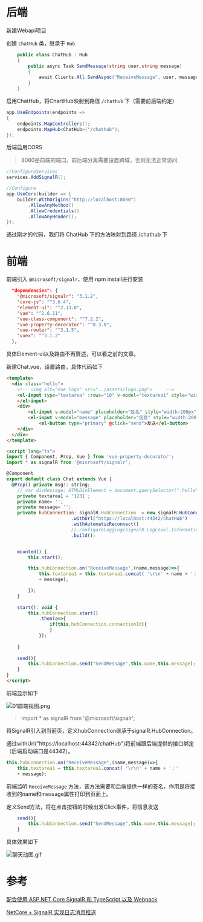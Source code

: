 # 后端

新建Webapi项目

创建 `ChatHub` 类，继承于 `Hub` 

```c#
    public class ChatHub : Hub
    {
        public async Task SendMessage(string user,string message)
        {
            await Clients.All.SendAsync("ReceiveMessage", user, message);
        }
    }
```

启用ChatHub，将ChartHub映射到路径 `/chathub` 下（需要前后端约定）

```c#
app.UseEndpoints(endpoints =>
{
    endpoints.MapControllers();
    endpoints.MapHub<ChatHub>("/chathub");
});
```

后端启用CORS

> 8080是前端的端口，前后端分离需要设置跨域，否则无法正常访问

```c#
//ConfigureServices
services.AddSignalR();

//Configure
app.UseCors(builder => {
    builder.WithOrigins("http://localhost:8080")
        .AllowAnyMethod()
        .AllowCredentials()
        .AllowAnyHeader();
});
```

通过刚才的代码，我们将 ChatHub 下的方法映射到路径 /chathub 下



# 前端

前端引入 `@microsoft/signalr`，使用 npm install进行安装

```json
  "dependencies": {
    "@microsoft/signalr": "3.1.2",
    "core-js": "^3.6.4",
    "element-ui": "^2.13.0",
    "vue": "^2.6.11",
    "vue-class-component": "^7.2.2",
    "vue-property-decorator": "^8.3.0",
    "vue-router": "^3.1.5",
    "vuex": "^3.1.2"
  },
```

具体Element-ui以及路由不再赘述，可以看之前的文章。

新建Chat.vue，设置路由，具体代码如下

```html
<template>
  <div class="hello">
    <!-- <img alt="Vue logo" src="../assets/logo.png">     -->
    <el-input type="textarea" :rows="10" v-model="textarea1" style="width:45%">
    </el-input>
    <div>
        <el-input v-model="name" placeholder="姓名" style="width:200px"></el-input>
        <el-input v-model="message" placeholder="信息" style="width:200px"></el-input>
            <el-button type="primary" @click="send">发送</el-button>
    </div>
  </div>
</template>

<script lang="ts">
import { Component, Prop, Vue } from 'vue-property-decorator';
import * as signalR from '@microsoft/signalr';

@Component
export default class Chat extends Vue {
  @Prop() private msg!: string;
    // var divMessage: HTMLDivElement = document.querySelector(".hello");
    private textarea1 = '1231';
    private name= '';
    private message= '';
    private hubConnection: signalR.HubConnection  = new signalR.HubConnectionBuilder()
                        .withUrl("https://localhost:44342/chatHub")
                        .withAutomaticReconnect()
                        //.configureLogging(signalR.LogLevel.Information)
                        .build();


    mounted() {
        this.start();

        this.hubConnection.on("ReceiveMessage",(name,message)=>{
            this.textarea1 = this.textarea1.concat( '\r\n' + name + '：' 
            + message);

        });
    }
               
    start(): void {
        this.hubConnection.start()
            .then(a=>{
                if(this.hubConnection.connectionId){                    //this.hubConnection.invoke("SendMessage",this.name,this.message).catch(err=>console.log(err.toString()));
                }
            });
        
    }  
                
    send(){
        this.hubConnection.send("SendMessage",this.name,this.message);        
    }
}
</script>
```

前端显示如下

![01前端视图.png](https://gitee.com/imstrive/ImageBed/raw/master/20200316/01前端视图.png)

> import * as signalR from '@microsoft/signalr';

将SignalR引入到当前页，定义hubConnection继承于signalR.HubConnection。

通过withUrl("https://localhost:44342/chatHub")将前端跟后端提供的接口绑定（后端启动端口是44342）。

```javascript
this.hubConnection.on("ReceiveMessage",(name,message)=>{
    this.textarea1 = this.textarea1.concat( '\r\n' + name + '：' 
    + message);
```

前端监听 `ReceiveMessage` 方法，该方法需要和后端提供一样的签名，作用是将接收到的name和message属性打印到页面上。

定义Send方法，将在点击按钮的时候出发Click事件，将信息发送

```javascript
    send(){
        this.hubConnection.send("SendMessage",this.name,this.message);        
    }
```

具体效果如下

![聊天动图.gif](https://gitee.com/imstrive/ImageBed/raw/master/20200316/聊天动图.gif)


# 参考

[配合使用 ASP.NET Core SignalR 和 TypeScript 以及 Webpack](https://docs.microsoft.com/zh-cn/aspnet/core/tutorials/signalr-typescript-webpack?view=aspnetcore-3.1&tabs=visual-studio)

[NetCore + SignalR 实现日志消息推送](https://www.cnblogs.com/laozhang-is-phi/p/netcore-vue-signalr.html)